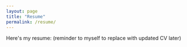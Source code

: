 ```yaml
---
layout: page
title: "Resume"
permalink: /resume/
---
```


Here's my resume: (reminder to myself to replace with updated CV later)

<object data="/assets/theActualCV_Oct.pdf" width="100%" height="600"></object>
